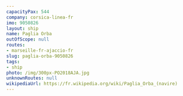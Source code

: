 ```yaml
---
capacityPax: 544
company: corsica-linea-fr
imo: 9050826
layout: ship
name: Paglia Orba
outOfScope: null
routes:
- marseille-fr-ajaccio-fr
slug: paglia-orba-9050826
tags:
- ship
photo: /img/300px-PO2018AJA.jpg
unknownRoutes: null
wikipediaUrl: https://fr.wikipedia.org/wiki/Paglia_Orba_(navire)
---
```

